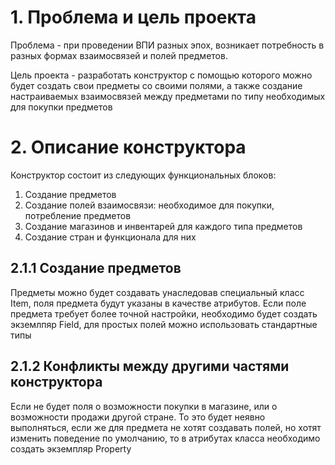 # 1. Проблема и цель проекта

Проблема - при проведении ВПИ разных эпох, возникает потребность в разных формах взаимосвязей и полей предметов.

Цель проекта - разработать конструктор с помощью которого можно будет создать свои предметы со своими полями,
а также создание настраиваемых взаимосвязей между предметами по типу необходимых для покупки предметов

# 2. Описание конструктора

Конструктор состоит из следующих функциональных блоков:

1. Создание предметов
2. Создание полей взаимосвязи: необходимое для покупки, потребление предметов
3. Создание магазинов и инвентарей для каждого типа предметов
4. Создание стран и функционала для них

## 2.1.1 Создание предметов

Предметы можно будет создавать унаследовав специальный класс Item, поля предмета будут указаны в качестве атрибутов.
Если поле предмета требует более точной настройки, необходимо будет создать экземлпяр Field, для простых полей можно
использовать стандартные типы

## 2.1.2 Конфликты между другими частями конструктора

Если не будет поля о возможности покупки в магазине, или о возможности продажи другой стране. То это будет неявно
выполняться, если же для предмета не хотят создавать полей, но хотят изменить поведение по умолчанию, то в атрибутах
класса необходимо создать экземпляр Property
